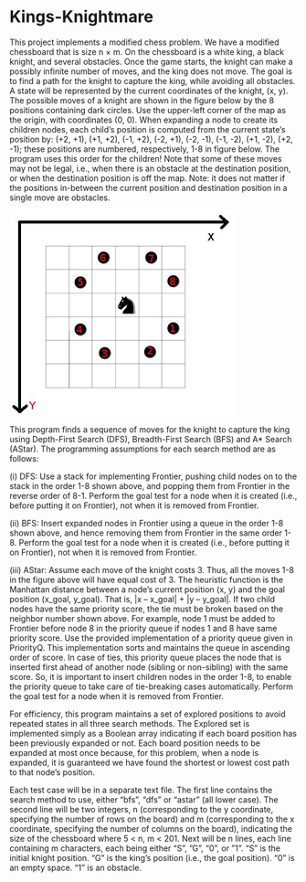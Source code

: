 # Kings-Knightmare
This project implements a modified chess problem. We have a modified chessboard that is size n × m. On the chessboard is a white king, a black knight, and several obstacles. Once the game starts, the knight can make a possibly infinite number of moves, and the king does not move. The goal is to find a path for the knight to capture the king, while avoiding all obstacles.
A state will be represented by the current coordinates of the knight, (x, y). The possible moves of a knight are shown in the figure below by the 8 positions containing dark circles. Use the upper-left corner of the map as the origin, with coordinates (0, 0). When expanding a node to create its children nodes, each child’s position is computed from the current state’s position by: (+2, +1), (+1, +2), (-1, +2), (-2, +1), (-2, -1), (-1, -2), (+1, -2), (+2, -1); these positions are numbered, respectively, 1-8 in figure below. The program uses this order for the children! Note that some of these moves may not be legal, i.e., when there is an obstacle at the destination position, or when the destination position is off the map. Note: it does not matter if the positions in-between the current position and destination position in a single move are obstacles.
<div aling="center">
<img src="https://github.com/DorisDuan06/Kings-Knightmare/blob/master/chessboard.jpg" />
</div>

This program finds a sequence of moves for the knight to capture the king using Depth-First Search (DFS), Breadth-First Search (BFS) and A* Search (AStar). The programming assumptions for each search method are as follows:

(i) DFS: Use a stack for implementing Frontier, pushing child nodes on to the stack in the order 1-8 shown above, and popping them from Frontier in the reverse order of 8-1. Perform the goal test for a node when it is created (i.e., before putting it on Frontier), not when it is removed from Frontier.

(ii) BFS: Insert expanded nodes in Frontier using a queue in the order 1-8 shown above, and hence removing them from Frontier in the same order 1-8. Perform the goal test for a node when it is created (i.e., before putting it on Frontier), not when it is removed from Frontier. 

(iii) AStar: Assume each move of the knight costs 3. Thus, all the moves 1-8 in the figure above will have equal cost of 3. The heuristic function is the Manhattan distance between a node’s current position (x, y) and the goal position (x_goal, y_goal). That is, |x – x_goal| + |y – y_goal|. If two child nodes have the same priority score, the tie must be broken based on the neighbor number shown above. For example, node 1 must be added to Frontier before node 8 in the priority queue if nodes 1 and 8 have same priority score. Use the provided implementation of a priority queue given in PriorityQ. This implementation sorts and maintains the queue in ascending order of score. In case of ties, this priority queue places the node that is inserted first ahead of another node (sibling or non-sibling) with the same score. So, it is important to insert children nodes in the order 1-8, to enable the priority queue to take care of tie-breaking cases automatically. Perform the goal test for a node when it is removed from Frontier. 

For efficiency, this program maintains a set of explored positions to avoid repeated states in all three search methods. The Explored set is implemented simply as a Boolean array indicating if each board position has been previously expanded or not. Each board position needs to be expanded at most once because, for this problem, when a node is expanded, it is guaranteed we have found the shortest or lowest cost path to that node’s position. 

Each test case will be in a separate text file. The first line contains the search method to use, either “bfs”, “dfs” or “astar” (all lower case). The second line will be two integers, n (corresponding to the y coordinate, specifying the number of rows on the board) and m (corresponding to the x coordinate, specifying the number of columns on the board), indicating the size of the chessboard where 5 < n, m < 201. Next will be n lines, each line containing m characters, each being either “S”, ”G”, “0”, or ”1”. “S” is the initial knight position. “G” is the king’s position (i.e., the goal position). “0” is an empty space. “1” is an obstacle.
